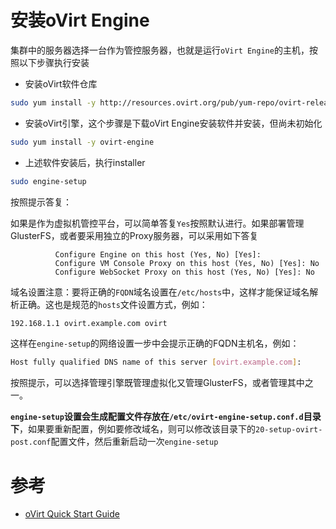 # 安装oVirt Engine

集群中的服务器选择一台作为管控服务器，也就是运行`oVirt Engine`的主机，按照以下步骤执行安装

* 安装oVirt软件仓库

```bash
sudo yum install -y http://resources.ovirt.org/pub/yum-repo/ovirt-release36.rpm 
```

* 安装oVirt引擎，这个步骤是下载oVirt Engine安装软件并安装，但尚未初始化

```bash
sudo yum install -y ovirt-engine
```

* 上述软件安装后，执行installer

```bash
sudo engine-setup
```

按照提示答复：

如果是作为虚拟机管控平台，可以简单答复`Yes`按照默认进行。如果部署管理GlusterFS，或者要采用独立的Proxy服务器，可以采用如下答复

```
          Configure Engine on this host (Yes, No) [Yes]:
          Configure VM Console Proxy on this host (Yes, No) [Yes]: No
          Configure WebSocket Proxy on this host (Yes, No) [Yes]: No
```

域名设置注意：要将正确的`FQDN`域名设置在`/etc/hosts`中，这样才能保证域名解析正确。这也是规范的`hosts`文件设置方式，例如：

```bash
192.168.1.1 ovirt.example.com ovirt
```

这样在`engine-setup`的网络设置一步中会提示正确的FQDN主机名，例如：

```bash
Host fully qualified DNS name of this server [ovirt.example.com]:
```

按照提示，可以选择管理引擎既管理虚拟化又管理GlusterFS，或者管理其中之一。

**`engine-setup`设置会生成配置文件存放在`/etc/ovirt-engine-setup.conf.d`目录下**，如果要重新配置，例如要修改域名，则可以修改该目录下的`20-setup-ovirt-post.conf`配置文件，然后重新启动一次`engine-setup`



# 参考

* [oVirt Quick Start Guide](http://www.ovirt.org/documentation/quickstart/quickstart-guide/)